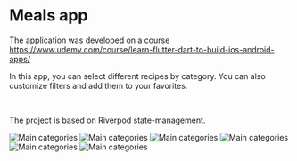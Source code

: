 # Meals app
 The application was developed on a course https://www.udemy.com/course/learn-flutter-dart-to-build-ios-android-apps/

In this app, you can select different recipes by category. You can also customize filters and add them to your favorites.

<br>

The project is based on Riverpod state-management.

![Main categories](./screenshots/screenshot1.png)
![Main categories](./screenshots/screenshot2.png)
![Main categories](./screenshots/screenshot3.png)
![Main categories](./screenshots/screenshot4.png)
![Main categories](./screenshots/screenshot5.png)
![Main categories](./screenshots/screenshot6.png)

